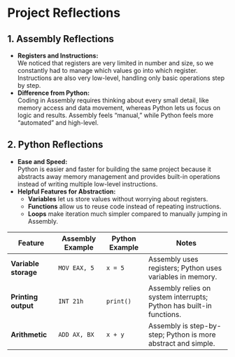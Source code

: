 # Project Reflections

## 1. Assembly Reflections
- **Registers and Instructions:**  
  We noticed that registers are very limited in number and size, so we constantly had to manage which values go into which register. Instructions are also very low-level, handling only basic operations step by step.  
- **Difference from Python:**  
  Coding in Assembly requires thinking about every small detail, like memory access and data movement, whereas Python lets us focus on logic and results. Assembly feels “manual,” while Python feels more “automated” and high-level.

## 2. Python Reflections
- **Ease and Speed:**  
  Python is easier and faster for building the same project because it abstracts away memory management and provides built-in operations instead of writing multiple low-level instructions.  
- **Helpful Features for Abstraction:**  
  - **Variables** let us store values without worrying about registers.  
  - **Functions** allow us to reuse code instead of repeating instructions.  
  - **Loops** make iteration much simpler compared to manually jumping in Assembly.  

| **Feature**        | **Assembly Example** | **Python Example** | **Notes** |
|---------------------|----------------------|--------------------|-----------|
| **Variable storage** | `MOV EAX, 5`        | `x = 5`            | Assembly uses registers; Python uses variables in memory. |
| **Printing output** | `INT 21h`            | `print()`          | Assembly relies on system interrupts; Python has built-in functions. |
| **Arithmetic**      | `ADD AX, BX`         | `x + y`            | Assembly is step-by-step; Python is more abstract and simple. |
